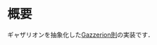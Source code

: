 # 概要
ギャザリオンを抽象化した[Gazzerion則](https://github.com/demarche/GazzeriOnHaskell/wiki/Gazzerion%E5%89%87)の実装です．